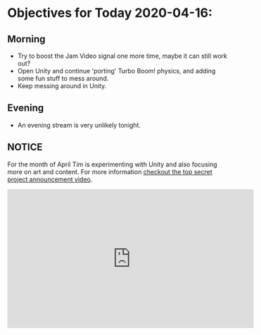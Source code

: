 # Objectives for Today 2020-04-16:

## Morning

- Try to boost the Jam Video signal one more time, maybe it can still work out?
- Open Unity and continue 'porting' Turbo Boom! physics, and adding some fun stuff to mess around.
- Keep messing around in Unity.

## Evening

- An evening stream is very unlikely tonight.

## NOTICE

For the month of April Tim is experimenting with Unity and also focusing more on art and content. For more information [checkout the top secret project announcement video](https://www.youtube.com/embed/OxdgkWX8rZ0).

<iframe width="560" height="315" src="https://www.youtube.com/embed/OxdgkWX8rZ0" frameborder="0" allow="accelerometer; autoplay; encrypted-media; gyroscope; picture-in-picture" allowfullscreen></iframe>
